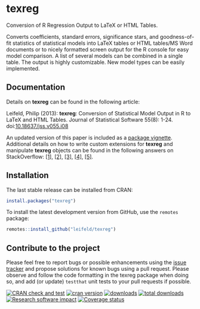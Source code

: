 # texreg

Conversion of R Regression Output to LaTeX or HTML Tables.

Converts coefficients, standard errors, significance stars, and goodness-of-fit statistics of statistical models into LaTeX tables or HTML tables/MS Word documents or to nicely formatted screen output for the R console for easy model comparison. A list of several models can be combined in a single table. The output is highly customizable. New model types can be easily implemented.

## Documentation

Details on **texreg** can be found in the following article:

Leifeld, Philip (2013): **texreg**: Conversion of Statistical Model Output in R to LaTeX and HTML Tables. Journal of Statistical Software 55(8): 1-24. doi:[10.18637/jss.v055.i08](http://dx.doi.org/10.18637/jss.v055.i08)

An updated version of this paper is included as a [package vignette](https://cran.r-project.org/web/packages/texreg/vignettes/texreg.pdf). Additional details on how to write custom extensions for **texreg** and manipulate **texreg** objects can be found in the following answers on StackOverflow: [[1]](http://stackoverflow.com/questions/38894044/print-beautiful-tables-for-h2o-models-in-r/39135080#39135080), [[2]](http://stackoverflow.com/questions/39397194/computing-p-values-in-spatial-econometric-models-why-are-there-inconsistencies/39479191#39479191), [[3]](http://stackoverflow.com/questions/36947477/how-can-i-use-texreg-1-36-4-for-a-relogit-model-estimated-using-zelig-v-5/36968738#36968738), [[4]](http://stackoverflow.com/questions/39143747/how-to-use-texreg-after-clmm-i-want-to-extract-random-effect-components/39507751#39507751), [[5]](http://stackoverflow.com/questions/40176607/r-how-to-get-a-proper-latex-regression-table-from-a-dataframe/40197961#40197961).

## Installation

The last stable release can be installed from CRAN:
``` r
install.packages("texreg")
```
To install the latest development version from GitHub, use the `remotes` package:
``` r
remotes::install_github("leifeld/texreg")
```

## Contribute to the project

Please feel free to report bugs or possible enhancements using the [issue tracker](http://github.com/leifeld/texreg/issues) and propose solutions for known bugs using a pull request. Please observe and follow the code formatting in the texreg package when doing so, and add (or update) `testthat` unit tests to your pull requests if possible.

[![CRAN check and test](https://github.com/leifeld/texreg/actions/workflows/CRAN%20check%20and%20test.yaml/badge.svg)](https://github.com/leifeld/texreg/actions/workflows/CRAN%20check%20and%20test.yaml)
[![cran version](http://www.r-pkg.org/badges/version/texreg)](https://cran.r-project.org/package=texreg)
[![downloads](http://cranlogs.r-pkg.org/badges/texreg)](http://cranlogs.r-pkg.org/badges/texreg)
[![total downloads](http://cranlogs.r-pkg.org/badges/grand-total/texreg)](http://cranlogs.r-pkg.org/badges/grand-total/texreg)
[![Research software impact](http://depsy.org/api/package/cran/texreg/badge.svg)](http://depsy.org/package/r/texreg)
[![Coverage status](https://codecov.io/gh/leifeld/texreg/branch/master/graph/badge.svg)](https://codecov.io/github/leifeld/texreg?branch=master)
